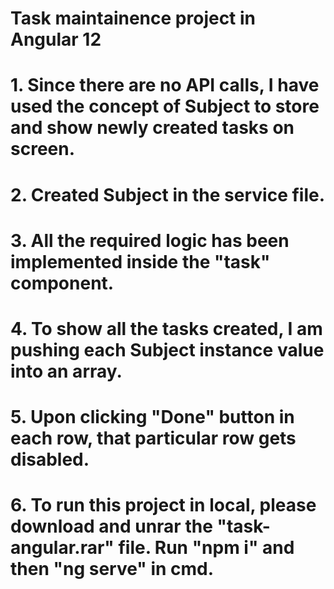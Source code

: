 # Task maintainence project in Angular 12

# 1. Since there are no API calls, I have used the concept of Subject to store and show newly created tasks on screen.
# 2. Created Subject in the service file.
# 3. All the required logic has been implemented inside the "task" component.
# 4. To show all the tasks created, I am pushing each Subject instance value into an array.
# 5. Upon clicking "Done" button in each row, that particular row gets disabled.
# 6. To run this project in local, please download and unrar the "task-angular.rar" file. Run "npm i" and then "ng serve" in cmd.
